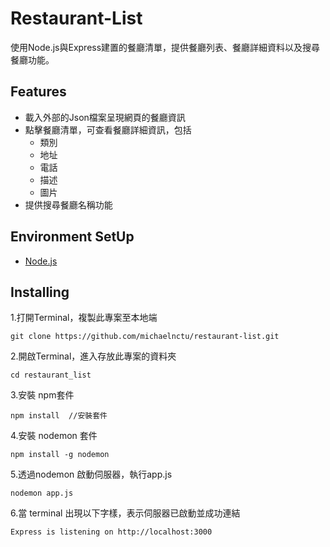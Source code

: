 # Restaurant-List

使用Node.js與Express建置的餐廳清單，提供餐廳列表、餐廳詳細資料以及搜尋餐廳功能。

## Features

- 載入外部的Json檔案呈現網頁的餐廳資訊
- 點擊餐廳清單，可查看餐廳詳細資訊，包括
  - 類別
  - 地址
  - 電話
  - 描述
  - 圖片
- 提供搜尋餐廳名稱功能

## Environment SetUp

 - [Node.js](https://nodejs.org/en/ "title text!")
 
## Installing 

1.打開Terminal，複製此專案至本地端

```
git clone https://github.com/michaelnctu/restaurant-list.git
```

2.開啟Terminal，進入存放此專案的資料夾

```
cd restaurant_list
```

3.安裝 npm套件

```
npm install  //安裝套件
```

4.安裝 nodemon 套件

```
npm install -g nodemon
```

5.透過nodemon 啟動伺服器，執行app.js

```
nodemon app.js
```

6.當 terminal 出現以下字樣，表示伺服器已啟動並成功連結

```
Express is listening on http://localhost:3000
```
